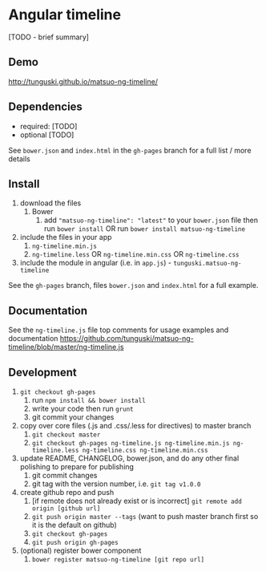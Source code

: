 # Angular timeline

[TODO - brief summary]

## Demo
http://tunguski.github.io/matsuo-ng-timeline/

## Dependencies
- required:
	[TODO]
- optional
	[TODO]

See `bower.json` and `index.html` in the `gh-pages` branch for a full list / more details

## Install
1. download the files
	1. Bower
		1. add `"matsuo-ng-timeline": "latest"` to your `bower.json` file then run `bower install` OR run `bower install matsuo-ng-timeline`
2. include the files in your app
	1. `ng-timeline.min.js`
	2. `ng-timeline.less` OR `ng-timeline.min.css` OR `ng-timeline.css`
3. include the module in angular (i.e. in `app.js`) - `tunguski.matsuo-ng-timeline`

See the `gh-pages` branch, files `bower.json` and `index.html` for a full example.


## Documentation
See the `ng-timeline.js` file top comments for usage examples and documentation
https://github.com/tunguski/matsuo-ng-timeline/blob/master/ng-timeline.js


## Development

1. `git checkout gh-pages`
	1. run `npm install && bower install`
	2. write your code then run `grunt`
	3. git commit your changes
2. copy over core files (.js and .css/.less for directives) to master branch
	1. `git checkout master`
	2. `git checkout gh-pages ng-timeline.js ng-timeline.min.js ng-timeline.less ng-timeline.css ng-timeline.min.css`
3. update README, CHANGELOG, bower.json, and do any other final polishing to prepare for publishing
	1. git commit changes
	2. git tag with the version number, i.e. `git tag v1.0.0`
4. create github repo and push
	1. [if remote does not already exist or is incorrect] `git remote add origin [github url]`
	2. `git push origin master --tags` (want to push master branch first so it is the default on github)
	3. `git checkout gh-pages`
	4. `git push origin gh-pages`
5. (optional) register bower component
	1. `bower register matsuo-ng-timeline [git repo url]`
